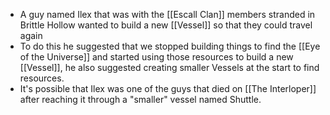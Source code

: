 - A guy named Ilex that was with the [[Escall Clan]] members stranded in Brittle Hollow wanted to build a new [[Vessel]] so that they could travel again
- To do this he suggested that we stopped building things to find the [[Eye of the Universe]] and started using those resources to build a new [[Vessel]], he also suggested creating smaller Vessels at the start to find resources.
- It's possible that Ilex was one of the guys that died on [[The Interloper]] after reaching it through a "smaller" vessel named Shuttle.